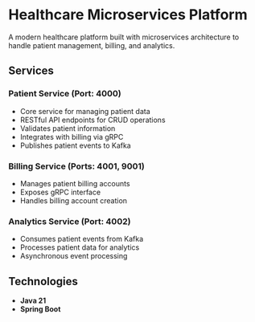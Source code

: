 # Healthcare Microservices Platform

A modern healthcare platform built with microservices architecture to handle patient management, billing, and analytics.

## Services

### Patient Service (Port: 4000)
- Core service for managing patient data 
- RESTful API endpoints for CRUD operations
- Validates patient information
- Integrates with billing via gRPC
- Publishes patient events to Kafka

### Billing Service (Ports: 4001, 9001)
- Manages patient billing accounts
- Exposes gRPC interface
- Handles billing account creation

### Analytics Service (Port: 4002)
- Consumes patient events from Kafka
- Processes patient data for analytics
- Asynchronous event processing

## Technologies

- **Java 21**
- **Spring Boot**

